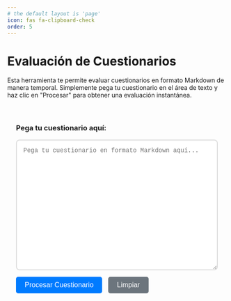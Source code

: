 ```yaml
---
# the default layout is 'page'
icon: fas fa-clipboard-check
order: 5
---
```


# Evaluación de Cuestionarios

Esta herramienta te permite evaluar cuestionarios en formato Markdown de manera temporal. Simplemente pega tu cuestionario en el área de texto y haz clic en "Procesar" para obtener una evaluación instantánea.

<div class="evaluation-container">
  <div class="input-section">
    <h3>Pega tu cuestionario aquí:</h3>
    <textarea id="markdownInput" placeholder="Pega tu cuestionario en formato Markdown aquí..."></textarea>
    <button id="processBtn" class="btn btn-primary">Procesar Cuestionario</button>
    <button id="clearBtn" class="btn btn-secondary">Limpiar</button>
  </div>
  
  <div class="results-section" id="resultsSection" style="display: none;">
    <h3>Resultados de la Evaluación:</h3>
    <div id="evaluationResults"></div>
    <div class="stats">
      <div class="stat-item">
        <span class="stat-label">Total de preguntas:</span>
        <span id="totalQuestions" class="stat-value">0</span>
      </div>
      <div class="stat-item">
        <span class="stat-label">Preguntas correctas:</span>
        <span id="correctAnswers" class="stat-value">0</span>
      </div>
      <div class="stat-item">
        <span class="stat-label">Puntuación:</span>
        <span id="score" class="stat-value">0%</span>
      </div>
    </div>
  </div>
</div>

<style>
.evaluation-container {
  max-width: 800px;
  margin: 0 auto;
  padding: 20px;
}

.input-section {
  margin-bottom: 30px;
}

#markdownInput {
  width: 100%;
  min-height: 300px;
  padding: 15px;
  border: 2px solid #ddd;
  border-radius: 8px;
  font-family: 'Courier New', monospace;
  font-size: 14px;
  resize: vertical;
  margin-bottom: 15px;
}

#markdownInput:focus {
  outline: none;
  border-color: #007bff;
  box-shadow: 0 0 0 0.2rem rgba(0, 123, 255, 0.25);
}

.btn {
  padding: 10px 20px;
  border: none;
  border-radius: 5px;
  cursor: pointer;
  font-size: 16px;
  transition: all 0.3s ease;
}

.btn-primary {
  background-color: #007bff;
  color: white;
}

  .btn-primary:hover {
    background-color: #0056b3;
  }

  .btn-secondary {
    background-color: #6c757d;
    color: white;
    margin-left: 10px;
  }

  .btn-secondary:hover {
    background-color: #545b62;
  }

.results-section {
  background-color: #f8f9fa;
  padding: 20px;
  border-radius: 8px;
  border: 1px solid #dee2e6;
}

.stats {
  display: flex;
  justify-content: space-around;
  margin-top: 20px;
  padding: 15px;
  background-color: white;
  border-radius: 5px;
  box-shadow: 0 2px 4px rgba(0,0,0,0.1);
}

.stat-item {
  text-align: center;
}

.stat-label {
  display: block;
  font-weight: bold;
  color: #6c757d;
  margin-bottom: 5px;
}

.stat-value {
  display: block;
  font-size: 24px;
  font-weight: bold;
  color: #007bff;
}

.question-item {
  background-color: white;
  padding: 15px;
  margin: 10px 0;
  border-radius: 5px;
  border-left: 4px solid #007bff;
}

.question-item.correct {
  border-left-color: #28a745;
}

.question-item.incorrect {
  border-left-color: #dc3545;
}

.question-text {
  font-weight: bold;
  margin-bottom: 10px;
}

.answer-text {
  margin: 5px 0;
  padding: 5px 10px;
  border-radius: 3px;
}

.answer-text.correct {
  background-color: #d4edda;
  color: #155724;
  border: 1px solid #c3e6cb;
}

.answer-text.incorrect {
  background-color: #f8d7da;
  color: #721c24;
  border: 1px solid #f5c6cb;
}

.feedback {
  margin-top: 10px;
  padding: 10px;
  border-radius: 3px;
  font-style: italic;
}

.feedback.correct {
  background-color: #d1ecf1;
  color: #0c5460;
  border: 1px solid #bee5eb;
}

  .feedback.incorrect {
    background-color: #f8d7da;
    color: #721c24;
    border: 1px solid #f5c6cb;
  }

  .answer-option {
    display: block;
    margin: 8px 0;
    cursor: pointer;
    padding: 8px;
    border-radius: 5px;
    transition: background-color 0.2s;
  }

  .answer-option:hover {
    background-color: #f8f9fa;
  }

  .answer-option input[type="radio"] {
    margin-right: 10px;
  }

  .btn-success {
    background-color: #28a745;
    color: white;
    margin-top: 20px;
  }

  .btn-success:hover {
    background-color: #218838;
  }

  .user-answer {
    font-weight: bold;
    color: #007bff;
  }

  .correct-answer {
    font-weight: bold;
    color: #28a745;
  }

  .indicators {
    font-size: 0.9em;
    font-weight: bold;
    margin-left: 10px;
  }

  .answer-text.correct .indicators {
    color: #28a745;
  }

  .answer-text.incorrect .indicators {
    color: #dc3545;
  }

  .feedback strong {
    color: #495057;
  }

  .feedback.correct strong {
    color: #155724;
  }

    .feedback.incorrect strong {
    color: #721c24;
  }
</style>

<script src="/assets/js/evaluation.js"></script>
